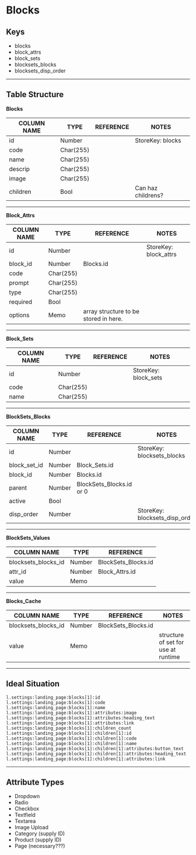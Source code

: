 # Blocks

## Keys

- blocks
- block_attrs
- block_sets
- blocksets_blocks
- blocksets_disp_order

---

## Table Structure

**Blocks**

**COLUMN NAME**|**TYPE**|**REFERENCE**|**NOTES**
-----|-----|-----|-----
id|Number| |StoreKey: blocks
code|Char(255)| | 
name|Char(255)| | 
descrip|Char(255)| | 
image|Char(255)| | 
children|Bool| |Can haz childrens?

---

**Block_Attrs**

**COLUMN NAME**|**TYPE**|**REFERENCE**|**NOTES**
-----|-----|-----|-----
id|Number| |StoreKey: block_attrs
block_id|Number|Blocks.id| 
code|Char(255)| | 
prompt|Char(255)| | 
type|Char(255)| | 
required|Bool| | 
options|Memo|array structure to be stored in here.| 

---

**Block_Sets**

**COLUMN NAME**|**TYPE**|**REFERENCE**|**NOTES**
-----|-----|-----|-----
id|Number| |StoreKey: block_sets
code|Char(255)| | 
name|Char(255)| | 

---

**BlockSets_Blocks**

**COLUMN NAME**|**TYPE**|**REFERENCE**|**NOTES**
-----|-----|-----|-----
id|Number| |StoreKey: blocksets_blocks
block_set_id|Number|Block_Sets.id| 
block_id|Number|Blocks.id| 
parent|Number|BlockSets_Blocks.id or 0| 
active|Bool| | 
disp_order|Number| |StoreKey: blocksets_disp_order

---

**BlockSets_Values**

**COLUMN NAME**|**TYPE**|**REFERENCE**
-----|-----|-----
blocksets_blocks_id|Number|BlockSets_Blocks.id
attr_id|Number|Block_Attrs.id
value|Memo| 

---

**Blocks_Cache**

**COLUMN NAME**|**TYPE**|**REFERENCE**|**NOTES**
-----|-----|-----|-----
blocksets_blocks_id|Number|BlockSets_Blocks.id| 
value|Memo| |structure of set for use at runtime

---

## Ideal Situation

```
l.settings:landing_page:blocks[1]:id
l.settings:landing_page:blocks[1]:code
l.settings:landing_page:blocks[1]:name
l.settings:landing_page:blocks[1]:attributes:image
l.settings:landing_page:blocks[1]:attributes:heading_text
l.settings:landing_page:blocks[1]:attributes:link
l.settings:landing_page:blocks[1]:children_count
l.settings:landing_page:blocks[1]:children[1]:id
l.settings:landing_page:blocks[1]:children[1]:code
l.settings:landing_page:blocks[1]:children[1]:name
l.settings:landing_page:blocks[1]:children[1]:attributes:button_text
l.settings:landing_page:blocks[1]:children[1]:attributes:heading_text
l.settings:landing_page:blocks[1]:children[1]:attributes:link
```

---

## Attribute Types

- Dropdown
- Radio
- Checkbox
- Textfield
- Textarea
- Image Upload
- Category (supply ID)
- Product (supply ID)
- Page (necessary???)